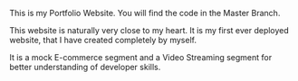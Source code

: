 
This is my Portfolio Website.
You will find the code in the Master Branch.

This website is naturally very close to my heart. It is my first ever deployed website, that I have created completely by myself.

It is a mock E-commerce segment and a Video Streaming segment for better understanding of developer skills.

